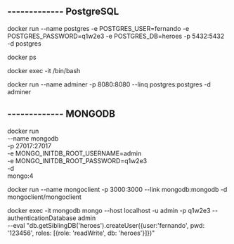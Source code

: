 ## ------------- PostgreSQL

docker run --name postgres -e POSTGRES_USER=fernando -e POSTGRES_PASSWORD=q1w2e3 -e POSTGRES_DB=heroes -p 5432:5432 -d postgres

docker ps

docker exec -it /bin/bash

docker run --name adminer -p 8080:8080 --linq postgres:postgres -d adminer

## ------------- MONGODB

docker run \
 --name mongodb \
 -p 27017:27017 \
 -e MONGO_INITDB_ROOT_USERNAME=admin \
 -e MONGO_INITDB_ROOT_PASSWORD=q1w2e3 \
 -d \
 mongo:4

docker run --name mongoclient -p 3000:3000 --link mongodb:mongodb -d mongoclient/mongoclient

docker exec -it mongodb mongo --host localhost -u admin -p q1w2e3 --authenticationDatabase admin \
 --eval "db.getSiblingDB('heroes').createUser({user:'fernando', pwd: '123456', roles: [{role: 'readWrite', db: 'heroes'}]})"
